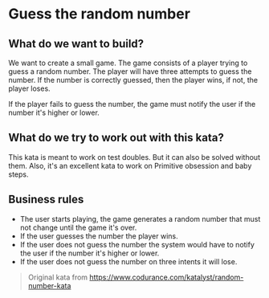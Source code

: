 # Guess the random number

## What do we want to build?

We want to create a small game. The game consists of a player trying to guess a random number. The player will have
three attempts to guess the number. If the number is correctly guessed, then the player wins, if not, the player loses.

If the player fails to guess the number, the game must notify the user if the number it's higher or lower.

## What do we try to work out with this kata?

This kata is meant to work on test doubles. But it can also be solved without them. Also, it's an excellent kata to work
on Primitive obsession and baby steps.

## Business rules

- The user starts playing, the game generates a random number that must not change until the game it's over.
- If the user guesses the number the player wins.
- If the user does not guess the number the system would have to notify the user if the number it's higher or lower.
- If the user does not guess the number on three intents it will lose.

> Original kata from https://www.codurance.com/katalyst/random-number-kata